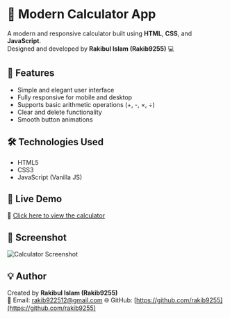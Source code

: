# 🧮 Modern Calculator App

A modern and responsive calculator built using **HTML**, **CSS**, and **JavaScript**.  
Designed and developed by **Rakibul Islam (Rakib9255)** 💻

## 🌟 Features
- Simple and elegant user interface  
- Fully responsive for mobile and desktop  
- Supports basic arithmetic operations (+, -, ×, ÷)  
- Clear and delete functionality  
- Smooth button animations  

## 🛠️ Technologies Used
- HTML5  
- CSS3  
- JavaScript (Vanilla JS)

## 🚀 Live Demo
🔗 [Click here to view the calculator](https://rakib9255.github.io/calculator-app)

## 📸 Screenshot
![Calculator Screenshot](https://via.placeholder.com/600x400?text=Modern+Calculator)

## 💡 Author
Created by **Rakibul Islam (Rakib9255)**  
📧 Email: rakib922512@gmail.com 
🌐 GitHub: [https://github.com/rakib9255](https://github.com/rakib9255)
